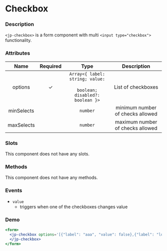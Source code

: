# Checkbox

### Description

`<jp-checkbox>` is a form component with multi `<input type="checkbox">` functionality.

### Attributes

| **Name** | **Required** | **Type** | **Description** |
| :----: | :----: | :----: | :---: |
| options | ✓ | `Array<{ label: string; value:` <br></br> `boolean; disabled?: boolean }>` | List of checkboxes |
| minSelects | | `number` | minimum number of checks allowed |
| maxSelects | | `number` | maximum number of checks allowed |

### Slots

This component does not have any slots.

### Methods

This component does not have any methods.

### Events

- `value` 
  - triggers when one of the checkboxes changes value

### Demo

```jsx live
<form>
  <jp-checkbox options='[{"label": "aaa", "value": false},{"label": "lorem aa", "value": true},{"label": "lorem adasda", "value": true},{"label": "ipsum dolorrr", "value": false, "disabled": true}]'>
  </jp-checkbox>
</form>
```
